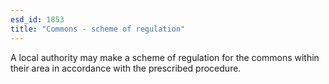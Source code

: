 ```yaml
---
esd_id: 1853
title: "Commons - scheme of regulation"
---
```


A local authority may make a scheme of regulation for the commons within their area in accordance with the prescribed procedure.

